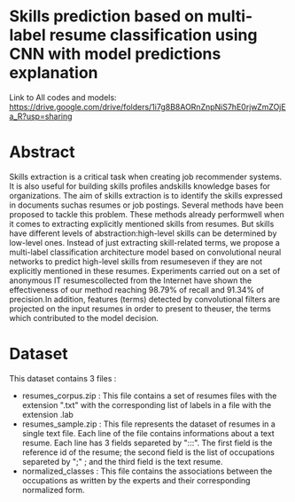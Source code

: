# Skills prediction based on multi-label resume classification using CNN with model predictions explanation	

Link to All codes and models:      https://drive.google.com/drive/folders/1i7g8B8AORnZnpNiS7hE0rjwZmZOjEa_R?usp=sharing


# Abstract
Skills extraction is a critical task when creating job recommender systems. It is also useful for building skills profiles andskills knowledge bases for organizations. The aim of skills extraction is to identify the skills expressed in documents suchas resumes or job postings. Several methods have been proposed to tackle this problem. These methods already performwell when it comes to extracting explicitly mentioned skills from resumes. But skills have different levels of abstraction:high-level skills can be determined by low-level ones. Instead of just extracting skill-related terms, we propose a multi-label classification architecture model based on convolutional neural networks to predict high-level skills from resumeseven if they are not explicitly mentioned in these resumes. Experiments carried out on a set of anonymous IT resumescollected from the Internet have shown the effectiveness of our method reaching 98.79% of recall and 91.34% of precision.In addition, features (terms) detected by convolutional filters are projected on the input resumes in order to present to theuser, the terms which contributed to the model decision.

# Dataset
This dataset contains 3 files :
- resumes_corpus.zip : This file contains a set of resumes files with the extension ".txt" with the corresponding list of labels in a file with the extension .lab
- resumes_sample.zip : This file represents the dataset of resumes in a single text file. Each line of the file contains informations about a text resume. Each line has 3 fields separeted by ":::". The first field is the reference id of the resume; the second field is the list of occupations separeted by ";" ; and the third field is the text resume.
- normalized_classes : This file contains the associations between the occupations as written by the experts and their corresponding normalized form.				
							
